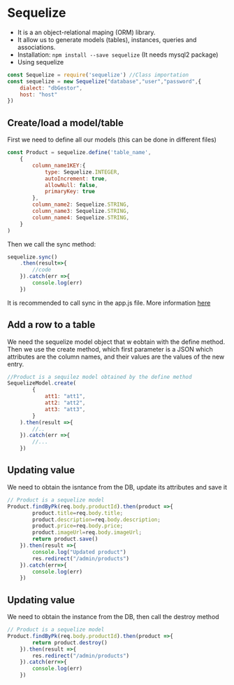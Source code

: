 # Sequelize
* It is a an object-relational maping (ORM) library.
* It allow us to generate models (tables), instances, queries and associations.
* Installation: ```npm install --save sequelize``` (It needs mysql2 package)
* Using sequelize
```javascript
const Sequelize = require('sequelize') //Class importation
const sequelize = new Sequelize("database","user","password",{
    dialect: "dbGestor",
    host: "host"
})
```

## Create/load a model/table
First we need to define all our models (this can be done in different files)
```javascript
const Product = sequelize.define('table_name',
    {
        column_name1KEY:{
            type: Sequelize.INTEGER,
            autoIncrement: true,
            allowNull: false,
            primaryKey: true
        },
        column_name2: Sequelize.STRING,
        column_name3: Sequelize.STRING,
        column_name4: Sequelize.STRING,    
    }
)
```
Then we call the sync method:
```javascript
sequelize.sync()
    .then(result=>{
        //code
    }).catch(err =>{
        console.log(err)
    })
```
It is recommended to call sync in the app.js file. More information [here](https://sequelize.org/master/manual/model-basics.html#model-synchronization)

## Add a row to a table
We need the sequelize model object that w eobtain with the define method. Then we use the create method, which first parameter is a JSON which attributes are the column names, and their values are the values of the new entry.
```javascript
//Product is a sequilez model obtained by the define method
SequelizeModel.create(
        {
            att1: "att1",
            att2: "att2",
            att3: "att3",
        }
    ).then(result =>{
        //..
    }).catch(err =>{
        //...
    })
```

## Updating value
We need to obtain the isntance from the DB, update its attributes and save it
```javascript
// Product is a sequelize model
Product.findByPk(req.body.productId).then(product =>{
        product.title=req.body.title;
        product.description=req.body.description;
        product.price=req.body.price;
        product.imageUrl=req.body.imageUrl;
        return product.save()
    }).then(result =>{
        console.log("Updated product")
        res.redirect("/admin/products")
    }).catch(err=>{
        console.log(err)
    })
```

## Updating value
We need to obtain the instance from the DB, then call the destroy method
```javascript
// Product is a sequelize model
Product.findByPk(req.body.productId).then(product =>{
        return product.destroy()
    }).then(result =>{
        res.redirect("/admin/products")
    }).catch(err=>{
        console.log(err)
    })
```